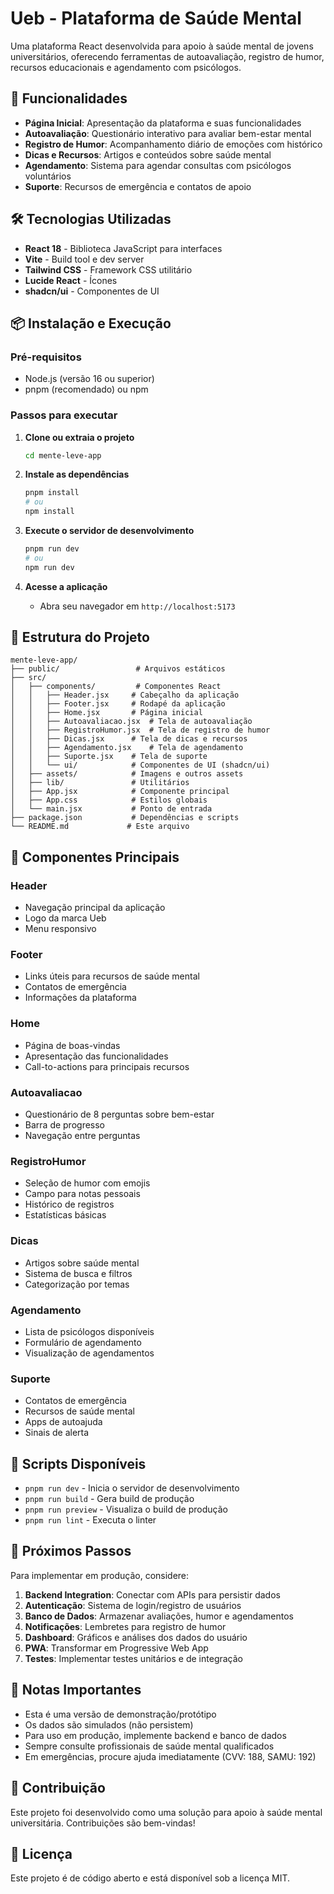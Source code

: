 # Ueb - Plataforma de Saúde Mental

Uma plataforma React desenvolvida para apoio à saúde mental de jovens universitários, oferecendo ferramentas de autoavaliação, registro de humor, recursos educacionais e agendamento com psicólogos.

## 🚀 Funcionalidades

- **Página Inicial**: Apresentação da plataforma e suas funcionalidades
- **Autoavaliação**: Questionário interativo para avaliar bem-estar mental
- **Registro de Humor**: Acompanhamento diário de emoções com histórico
- **Dicas e Recursos**: Artigos e conteúdos sobre saúde mental
- **Agendamento**: Sistema para agendar consultas com psicólogos voluntários
- **Suporte**: Recursos de emergência e contatos de apoio

## 🛠️ Tecnologias Utilizadas

- **React 18** - Biblioteca JavaScript para interfaces
- **Vite** - Build tool e dev server
- **Tailwind CSS** - Framework CSS utilitário
- **Lucide React** - Ícones
- **shadcn/ui** - Componentes de UI

## 📦 Instalação e Execução

### Pré-requisitos
- Node.js (versão 16 ou superior)
- pnpm (recomendado) ou npm

### Passos para executar

1. **Clone ou extraia o projeto**
   ```bash
   cd mente-leve-app
   ```

2. **Instale as dependências**
   ```bash
   pnpm install
   # ou
   npm install
   ```

3. **Execute o servidor de desenvolvimento**
   ```bash
   pnpm run dev
   # ou
   npm run dev
   ```

4. **Acesse a aplicação**
   - Abra seu navegador em `http://localhost:5173`

## 📁 Estrutura do Projeto

```
mente-leve-app/
├── public/                 # Arquivos estáticos
├── src/
│   ├── components/         # Componentes React
│   │   ├── Header.jsx     # Cabeçalho da aplicação
│   │   ├── Footer.jsx     # Rodapé da aplicação
│   │   ├── Home.jsx       # Página inicial
│   │   ├── Autoavaliacao.jsx  # Tela de autoavaliação
│   │   ├── RegistroHumor.jsx  # Tela de registro de humor
│   │   ├── Dicas.jsx      # Tela de dicas e recursos
│   │   ├── Agendamento.jsx    # Tela de agendamento
│   │   ├── Suporte.jsx    # Tela de suporte
│   │   └── ui/            # Componentes de UI (shadcn/ui)
│   ├── assets/            # Imagens e outros assets
│   ├── lib/               # Utilitários
│   ├── App.jsx            # Componente principal
│   ├── App.css            # Estilos globais
│   └── main.jsx           # Ponto de entrada
├── package.json           # Dependências e scripts
└── README.md             # Este arquivo
```

## 🎨 Componentes Principais

### Header
- Navegação principal da aplicação
- Logo da marca Ueb
- Menu responsivo

### Footer
- Links úteis para recursos de saúde mental
- Contatos de emergência
- Informações da plataforma

### Home
- Página de boas-vindas
- Apresentação das funcionalidades
- Call-to-actions para principais recursos

### Autoavaliacao
- Questionário de 8 perguntas sobre bem-estar
- Barra de progresso
- Navegação entre perguntas

### RegistroHumor
- Seleção de humor com emojis
- Campo para notas pessoais
- Histórico de registros
- Estatísticas básicas

### Dicas
- Artigos sobre saúde mental
- Sistema de busca e filtros
- Categorização por temas

### Agendamento
- Lista de psicólogos disponíveis
- Formulário de agendamento
- Visualização de agendamentos

### Suporte
- Contatos de emergência
- Recursos de saúde mental
- Apps de autoajuda
- Sinais de alerta

## 🚀 Scripts Disponíveis

- `pnpm run dev` - Inicia o servidor de desenvolvimento
- `pnpm run build` - Gera build de produção
- `pnpm run preview` - Visualiza o build de produção
- `pnpm run lint` - Executa o linter

## 🎯 Próximos Passos

Para implementar em produção, considere:

1. **Backend Integration**: Conectar com APIs para persistir dados
2. **Autenticação**: Sistema de login/registro de usuários
3. **Banco de Dados**: Armazenar avaliações, humor e agendamentos
4. **Notificações**: Lembretes para registro de humor
5. **Dashboard**: Gráficos e análises dos dados do usuário
6. **PWA**: Transformar em Progressive Web App
7. **Testes**: Implementar testes unitários e de integração

## 📝 Notas Importantes

- Esta é uma versão de demonstração/protótipo
- Os dados são simulados (não persistem)
- Para uso em produção, implemente backend e banco de dados
- Sempre consulte profissionais de saúde mental qualificados
- Em emergências, procure ajuda imediatamente (CVV: 188, SAMU: 192)

## 🤝 Contribuição

Este projeto foi desenvolvido como uma solução para apoio à saúde mental universitária. Contribuições são bem-vindas!

## 📄 Licença

Este projeto é de código aberto e está disponível sob a licença MIT.

